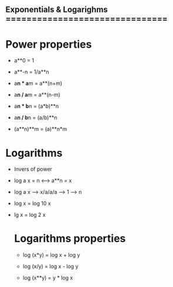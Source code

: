 ## Exponentials & Logarighms ===============================

# Power properties

- a**0 = 1
- a**-n = 1/a**n

- a**n * a**m = a**(n+m)
- a**n / a**m = a**(n-m)

- a**n * b**n = (a*b)**n
- a**n / b**n = (a/b)**n

- (a**n)**m = (a)**n*m

# Logarithms
- Invers of power

- log a x = n <--> a**n = x
- log a x --> x/a/a/a --> 1 --> n

- log x = log 10 x
- lg x  = log  2 x

  # Logarithms properties

  - log (x*y) = log x + log y
  - log (x/y) = log x - log y
  
  - log (x**y) = y * log x

